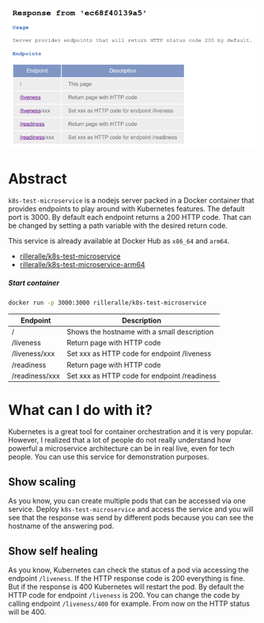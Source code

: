![image](image.png)

# Abstract
`k8s-test-microservice` is a nodejs server
packed in a Docker container that provides endpoints
to play around with Kubernetes features. The default port is 3000.
By default each endpoint returns a 200 HTTP code.
That can be changed by setting a path variable with the desired return code.

This service is already available at Docker Hub as `x86_64` and `arm64`.
* [rilleralle/k8s-test-microservice](https://hub.docker.com/r/rilleralle/k8s-test-microservice/)
* [rilleralle/k8s-test-microservice-arm64](https://hub.docker.com/r/rilleralle/k8s-test-microservice-arm64/)

##### Start container
```bash
docker run -p 3000:3000 rilleralle/k8s-test-microservice
```

| Endpoint       | Description                                  |
|----------------|----------------------------------------------|
| /              | Shows the hostname with a small description  |
| /liveness      | Return page with HTTP code                   |
| /liveness/xxx  | Set xxx as HTTP code for endpoint /liveness  |
| /readiness     | Return page with HTTP code                   |
| /readiness/xxx | Set xxx as HTTP code for endpoint /readiness |

# What can I do with it?
Kubernetes is a great tool for container orchestration and it is very popular.
However, I realized that a lot of people do not really understand how
powerful a microservice architecture can be in real live, even for tech people.
You can use this service for demonstration purposes.

## Show scaling
As you know, you can create multiple pods that can be accessed via one service.
Deploy `k8s-test-microservice` and access the service and you will see
that the response was send by different pods because you can see the hostname
of the answering pod.

## Show self healing
As you know, Kubernetes can check the status of a pod via accessing
the endpoint `/liveness`. If the HTTP response code is 200 everything
is fine. But if the response is 400 Kubernetes will restart the pod.
By default the HTTP code for endpoint `/liveness` is 200. You can change
the code by calling endpoint `/liveness/400` for example. From now on
the HTTP status will be 400.